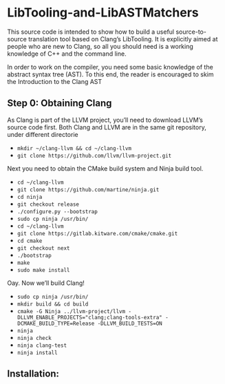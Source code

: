 # LibTooling-and-LibASTMatchers

This source code is intended to show how to build a useful source-to-source translation tool based on Clang’s LibTooling. It is explicitly aimed at people who are new to Clang, so all you should need is a working knowledge of C++ and the command line.

In order to work on the compiler, you need some basic knowledge of the abstract syntax tree (AST). To this end, the reader is encouraged to skim the Introduction to the Clang AST

Step 0: Obtaining Clang
-----------------
As Clang is part of the LLVM project, you’ll need to download LLVM’s source code first. Both Clang and LLVM are in the same git repository, under different directorie
-  `mkdir ~/clang-llvm && cd ~/clang-llvm`
-  `git clone https://github.com/llvm/llvm-project.git`

Next you need to obtain the CMake build system and Ninja build tool.
-  `cd ~/clang-llvm`
-  `git clone https://github.com/martine/ninja.git`
-  `cd ninja`
-  `git checkout release`
-  `./configure.py --bootstrap`
-  `sudo cp ninja /usr/bin/`
-  `cd ~/clang-llvm`
-  `git clone https://gitlab.kitware.com/cmake/cmake.git`
-  `cd cmake`
-  `git checkout next`
-  `./bootstrap`
-  `make`
-  `sudo make install`

Oay. Now we’ll build Clang!
- `sudo cp ninja /usr/bin/`
- `mkdir build && cd build`
- `cmake -G Ninja ../llvm-project/llvm -DLLVM_ENABLE_PROJECTS="clang;clang-tools-extra" -DCMAKE_BUILD_TYPE=Release -DLLVM_BUILD_TESTS=ON`
- `ninja`
- `ninja check`
- `ninja clang-test`
- `ninja install`

  
Installation:
-----------------
